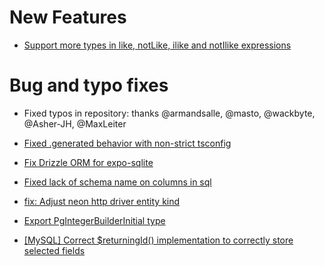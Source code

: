 # New Features

- [Support more types in like, notLike, ilike and notIlike expressions](https://github.com/drizzle-team/drizzle-orm/pull/2805)


# Bug and typo fixes

- Fixed typos in repository: thanks @armandsalle, @masto, @wackbyte, @Asher-JH, @MaxLeiter

- [Fixed .generated behavior with non-strict tsconfig](https://github.com/drizzle-team/drizzle-orm/pull/3542)
- [Fix Drizzle ORM for expo-sqlite](https://github.com/drizzle-team/drizzle-orm/pull/3197)
- [Fixed lack of schema name on columns in sql](https://github.com/drizzle-team/drizzle-orm/pull/3531)
- [fix: Adjust neon http driver entity kind](https://github.com/drizzle-team/drizzle-orm/pull/3424)
- [Export PgIntegerBuilderInitial type](https://github.com/drizzle-team/drizzle-orm/pull/2846)
- [[MySQL] Correct $returningId() implementation to correctly store selected fields](https://github.com/drizzle-team/drizzle-orm/pull/2975)